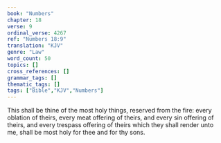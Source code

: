 ```yaml
---
book: "Numbers"
chapter: 18
verse: 9
ordinal_verse: 4267
ref: "Numbers 18:9"
translation: "KJV"
genre: "Law"
word_count: 50
topics: []
cross_references: []
grammar_tags: []
thematic_tags: []
tags: ["Bible","KJV","Numbers"]
---
```

This shall be thine of the most holy things, reserved from the fire: every oblation of theirs, every meat offering of theirs, and every sin offering of theirs, and every trespass offering of theirs which they shall render unto me, shall be most holy for thee and for thy sons.
